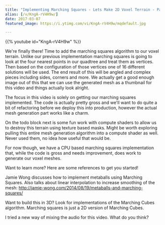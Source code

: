 ```yaml
---
title: "Implementing Marching Squares - Lets Make 2D Voxel Terrain - Part 11"
alias: [/v/KngA-rV4H9w/]
date: 2017-03-07
featured_image: https://i.ytimg.com/vi/KngA-rV4H9w/mqdefault.jpg

---
```


{{% youtube id="KngA-rV4H9w" %}}

We're finally there! Time to add the marching squares algorithm to our voxel terrain. Unlike our previous implementation marching squares is going to look at the four nearest points in our quadtree and treat them as vertices. Then based on the configuration of those vertices one of 16 different solutions will be used. The end result of this will be angled and complex pieces including sides, corners and more. We actually get a good enough image out of this that we can use the generated mesh as a thumbnail for this video and things actually look alright.

The focus in this video is solely on getting our marching squares implemented. The code is actually pretty gross and we'll want to do quite a bit of refactoring before we deploy this into production, however the actual mesh generation part works like a charm.

On the todo block next is some fun work with compute shaders to allow us to destroy this terrain using texture based masks. Might be worth exploring pulling this entire mesh generation algorithm into a compute shader as well. Never used them, no idea how useful that would be.

For now though, we have a CPU based marching squares implementation that, while the code is gross and needs improvement, does work to generate our voxel meshes.


Want to learn more? Here are some references to get you started!

Jamie Wong discusses how to implement metaballs using Marching Squares. Also talks about linear interpolation to increase smoothing of the mesh: http://jamie-wong.com/2014/08/19/metaballs-and-marching-squares/

Want to build this in 3D? Look for implementations of the Marching Cubes algorithm. Marching squares is just a 2D version of Marching Cubes.


I tried a new way of mixing the audio for this video. What do you think?